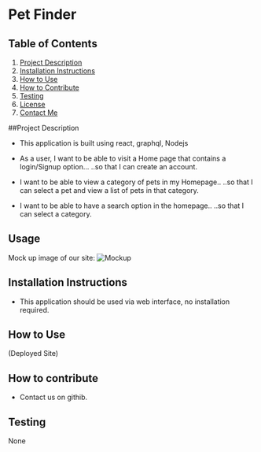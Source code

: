# Pet Finder

## Table of Contents
1. [Project Description](#project-description)
2. [Installation Instructions](#installation-Instructions)
3. [How to Use](#how-to-use)
4. [How to Contribute](#how-to-contribute)
5. [Testing](#testing)
6. [License](#license)
7. [Contact Me](#contact-me)

##Project Description
* This application is built using react, graphql, Nodejs
 
* As a user, I want to be able to visit a Home page that contains a login/Signup option...
 ..so that I can create an account.
 
* I want to be able to view a category of pets in my Homepage..
 ..so that I can select a pet and view a list of pets in that category.

* I want to be able to have a search option in the homepage..
 ..so that I can select a category.

 ## Usage
 Mock up image of our site:
 ![Mockup](/client/public/mockup.png)

 ## Installation Instructions
 * This application should be used via web interface, no installation required.

 ## How to Use
 (Deployed Site)

## How to contribute
* Contact us on githib.

## Testing
None


